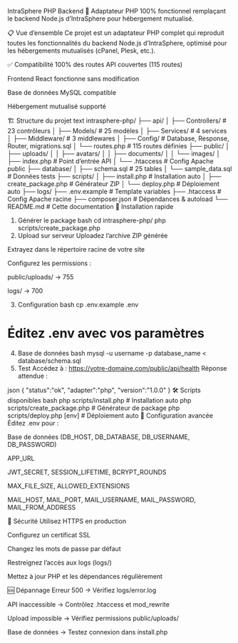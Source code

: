IntraSphere PHP Backend
🎉 Adaptateur PHP 100% fonctionnel remplaçant le backend Node.js d’IntraSphere pour hébergement mutualisé.

📋 Vue d’ensemble
Ce projet est un adaptateur PHP complet qui reproduit toutes les fonctionnalités du backend Node.js d’IntraSphere, optimisé pour les hébergements mutualisés (cPanel, Plesk, etc.).

✅ Compatibilité
100% des routes API couvertes (115 routes)

Frontend React fonctionne sans modification

Base de données MySQL compatible

Hébergement mutualisé supporté

🏗️ Structure du projet
text
intrasphere-php/
├── api/
│   ├── Controllers/           # 23 contrôleurs
│   ├── Models/                # 25 modèles
│   ├── Services/              # 4 services
│   ├── Middleware/            # 3 middlewares
│   ├── Config/                # Database, Response, Router, migrations.sql
│   └── routes.php             # 115 routes définies
├── public/
│   ├── uploads/
│   │   ├── avatars/
│   │   ├── documents/
│   │   └── images/
│   ├── index.php              # Point d’entrée API
│   └── .htaccess              # Config Apache public
├── database/
│   ├── schema.sql             # 25 tables
│   └── sample_data.sql        # Données tests
├── scripts/
│   ├── install.php            # Installation auto
│   ├── create_package.php     # Générateur ZIP
│   └── deploy.php             # Déploiement auto
├── logs/
├── .env.example               # Template variables
├── .htaccess                  # Config Apache racine
├── composer.json              # Dépendances & autoload
└── README.md                  # Cette documentation
🚀 Installation rapide
1. Générer le package
bash
cd intrasphere-php/
php scripts/create_package.php
2. Upload sur serveur
Uploadez l’archive ZIP générée

Extrayez dans le répertoire racine de votre site

Configurez les permissions :

public/uploads/ → 755

logs/ → 700

3. Configuration
bash
cp .env.example .env
# Éditez .env avec vos paramètres
4. Base de données
bash
mysql -u username -p database_name < database/schema.sql
5. Test
Accédez à : https://votre-domaine.com/public/api/health
Réponse attendue :

json
{ "status":"ok", "adapter":"php", "version":"1.0.0" }
🛠️ Scripts disponibles
bash
php scripts/install.php          # Installation auto
php scripts/create_package.php   # Générateur de package
php scripts/deploy.php [env]     # Déploiement auto
🔧 Configuration avancée
Éditez .env pour :

Base de données (DB_HOST, DB_DATABASE, DB_USERNAME, DB_PASSWORD)

APP_URL

JWT_SECRET, SESSION_LIFETIME, BCRYPT_ROUNDS

MAX_FILE_SIZE, ALLOWED_EXTENSIONS

MAIL_HOST, MAIL_PORT, MAIL_USERNAME, MAIL_PASSWORD, MAIL_FROM_ADDRESS

🔐 Sécurité
Utilisez HTTPS en production

Configurez un certificat SSL

Changez les mots de passe par défaut

Restreignez l’accès aux logs (logs/)

Mettez à jour PHP et les dépendances régulièrement

🆘 Dépannage
Erreur 500 → Vérifiez logs/error.log

API inaccessible → Contrôlez .htaccess et mod_rewrite

Upload impossible → Vérifiez permissions public/uploads/

Base de données → Testez connexion dans install.php
